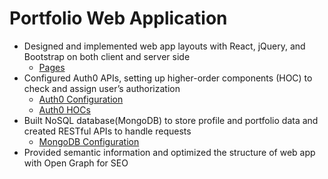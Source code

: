 # Portfolio Web Application
* Designed and implemented web app layouts with React, jQuery, and Bootstrap on both client and server side 
  * [Pages](https://github.com/Jsonghh/portfolio-jh/tree/master/pages)
* Configured Auth0 APIs, setting up higher-order components (HOC) to check and assign user’s authorization
  * [Auth0 Configuration](https://github.com/Jsonghh/portfolio-jh/blob/master/services/auth0.js)
  * [Auth0 HOCs](https://github.com/Jsonghh/portfolio-jh/tree/master/components/hoc)
* Built NoSQL database(MongoDB) to store profile and portfolio data and created RESTful APIs to handle requests
  * [MongoDB Configuration](https://github.com/Jsonghh/portfolio-jh/tree/master/server)
* Provided semantic information and optimized the structure of web app with Open Graph for SEO
